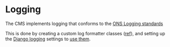 # Logging

The CMS implements logging that conforms to the [ONS Logging standards](https://github.com/ONSdigital/dp-standards/blob/main/LOGGING_STANDARDS.md)

This is done by creating a custom log formatter classes ([ref](https://github.com/ONSdigital/dis-wagtail/blob/main/cms/core/logs.py)), and
setting up the [Django logging](https://docs.djangoproject.com/en/stable/topics/logging/) settings to [use them](https://github.com/ONSdigital/dis-wagtail/blob/main/cms/settings/base.py#L485).
